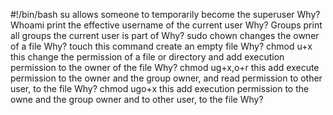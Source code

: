 #!/bin/bash
su allows someone to temporarily become the superuser
Why?
Whoami print the effective username of the current user
Why?
Groups print all groups the current user is part of
Why?
sudo chown changes the owner of a file
Why?
touch this command create an empty file
Why?
chmod u+x this change the permission of a file or directory and add execution permission to the owner of the file
Why?
chmod ug+x,o+r this add execute permission to the owner and the group owner, and read permission to other user, to the file
Why?
chmod ugo+x this add execution permission to the owne and the group owner and to other user, to the file
Why?
